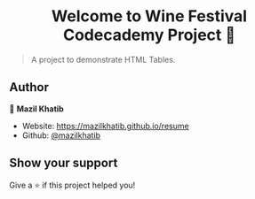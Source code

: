 
<h1 align="center">Welcome to Wine Festival Codecademy Project 👋</h1>
<p>
</p>

> A project to demonstrate HTML Tables.

## Author

👤 **Mazil Khatib**

* Website: https://mazilkhatib.github.io/resume
* Github: [@mazilkhatib](https://github.com/mazilkhatib)

## Show your support

Give a ⭐️ if this project helped you!
